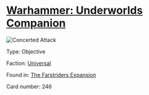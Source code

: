 # [Warhammer: Underworlds Companion](https://guidokessels.github.io/wh-underworlds)

  

![Concerted Attack](https://warhammerunderworlds.com/wp-content/uploads/sites/6/2018/03/246_ENG.png)



Type: Objective

Faction: [Universal](https://guidokessels.github.io/wh-underworlds/factions/universal.md)

Found in: [The Farstriders Expansion](https://guidokessels.github.io/wh-underworlds/locations/the-farstriders-expansion.md)

Card number: 246
